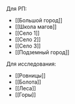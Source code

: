 Для РП:
- [[Большой город]]
- [[Школа магов]]
- [[Село 1]]
- [[Село 2]]
- [[Село 3]]
- [[Подземный город]]

Для исследования:
- [[Ровницы]]
- [[Болота]]
- [[Леса]]
- [[Горы]]